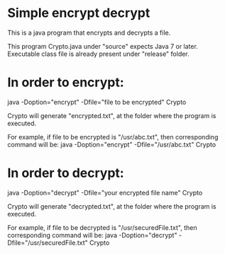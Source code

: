 # Simple encrypt decrypt
This is a java program that encrypts and decrypts a file.

This program Crypto.java under "source" expects Java 7 or later.
Executable class file is already present under "release" folder.

In order to encrypt:
=====================================================
java -Doption="encrypt" -Dfile="file to be encrypted" Crypto

Crypto will generate "encrypted.txt", at the folder where the program is executed.

For example, if file to be encrypted is "/usr/abc.txt", then corresponding command will be: java -Doption="encrypt" -Dfile="/usr/abc.txt" Crypto

In order to decrypt:
=====================================================
java -Doption="decrypt" -Dfile="your encrypted file name" Crypto

Crypto will generate "decrypted.txt", at the folder where the program is executed.

For example, if file to be decrypted is "/usr/securedFile.txt", then corresponding command will be: java -Doption="decrypt" -Dfile="/usr/securedFile.txt" Crypto
